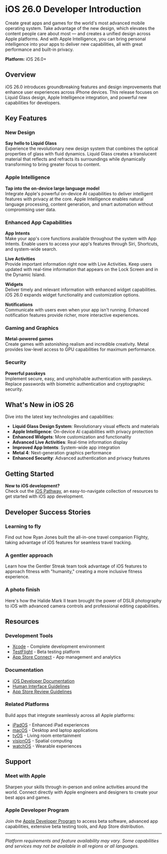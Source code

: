 # iOS 26.0 Developer Introduction

Create great apps and games for the world's most advanced mobile operating system. Take advantage of the new design, which elevates the content people care about most — and creates a unified design across Apple platforms. And with Apple Intelligence, you can bring personal intelligence into your apps to deliver new capabilities, all with great performance and built-in privacy.

**Platform:** iOS 26.0+

## Overview

iOS 26.0 introduces groundbreaking features and design improvements that enhance user experiences across iPhone devices. This release focuses on Liquid Glass design, Apple Intelligence integration, and powerful new capabilities for developers.

## Key Features

### New Design

**Say hello to Liquid Glass**  
Experience the revolutionary new design system that combines the optical properties of glass with fluid dynamics. Liquid Glass creates a translucent material that reflects and refracts its surroundings while dynamically transforming to bring greater focus to content.

### Apple Intelligence

**Tap into the on-device large language model**  
Integrate Apple's powerful on-device AI capabilities to deliver intelligent features with privacy at the core. Apple Intelligence enables natural language processing, content generation, and smart automation without compromising user data.

### Enhanced App Capabilities

**App Intents**  
Make your app's core functions available throughout the system with App Intents. Enable users to access your app's features through Siri, Shortcuts, and system-wide search.

**Live Activities**  
Provide important information right now with Live Activities. Keep users updated with real-time information that appears on the Lock Screen and in the Dynamic Island.

**Widgets**  
Deliver timely and relevant information with enhanced widget capabilities. iOS 26.0 expands widget functionality and customization options.

**Notifications**  
Communicate with users even when your app isn't running. Enhanced notification features provide richer, more interactive experiences.

### Gaming and Graphics

**Metal-powered games**  
Create games with astonishing realism and incredible creativity. Metal provides low-level access to GPU capabilities for maximum performance.

### Security

**Powerful passkeys**  
Implement secure, easy, and unphishable authentication with passkeys. Replace passwords with biometric authentication and cryptographic security.

## What's New in iOS 26

Dive into the latest key technologies and capabilities:

- **Liquid Glass Design System**: Revolutionary visual effects and materials
- **Apple Intelligence**: On-device AI capabilities with privacy protection  
- **Enhanced Widgets**: More customization and functionality
- **Advanced Live Activities**: Real-time information display
- **Improved App Intents**: System-wide app integration
- **Metal 4**: Next-generation graphics performance
- **Enhanced Security**: Advanced authentication and privacy features

## Getting Started

**New to iOS development?**  
Check out the [iOS Pathway](https://developer.apple.com/ios/), an easy-to-navigate collection of resources to get started with iOS app development.

## Developer Success Stories

### Learning to fly
Find out how Ryan Jones built the all-in-one travel companion Flighty, taking advantage of iOS features for seamless travel tracking.

### A gentler approach
Learn how the Gentler Streak team took advantage of iOS features to approach fitness with "humanity," creating a more inclusive fitness experience.

### A photo finish
Here's how the Halide Mark II team brought the power of DSLR photography to iOS with advanced camera controls and professional editing capabilities.

## Resources

### Development Tools
- [Xcode](https://developer.apple.com/xcode/) - Complete development environment
- [TestFlight](https://developer.apple.com/testflight/) - Beta testing platform
- [App Store Connect](https://developer.apple.com/app-store-connect/) - App management and analytics

### Documentation
- [iOS Developer Documentation](https://developer.apple.com/documentation/ios/)
- [Human Interface Guidelines](https://developer.apple.com/design/human-interface-guidelines/)
- [App Store Review Guidelines](https://developer.apple.com/app-store/review/guidelines/)

### Related Platforms
Build apps that integrate seamlessly across all Apple platforms:
- [iPadOS](iPadOS.md) - Enhanced iPad experiences
- [macOS](macOS.md) - Desktop and laptop applications  
- [tvOS](tvOS.md) - Living room entertainment
- [visionOS](visionOS.md) - Spatial computing
- [watchOS](watchOS.md) - Wearable experiences

## Support

### Meet with Apple
Sharpen your skills through in-person and online activities around the world. Connect directly with Apple engineers and designers to create your best apps and games.

### Apple Developer Program
Join the [Apple Developer Program](Program.md) to access beta software, advanced app capabilities, extensive beta testing tools, and App Store distribution.

---

*Platform requirements and feature availability may vary. Some capabilities and services may not be available in all regions or all languages.*